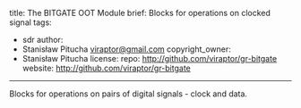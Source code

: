 title: The BITGATE OOT Module
brief: Blocks for operations on clocked signal
tags:
  - sdr
author:
  - Stanisław Pitucha <viraptor@gmail.com>
copyright_owner:
  - Stanisław Pitucha
license:
repo: http://github.com/viraptor/gr-bitgate
website: http://github.com/viraptor/gr-bitgate
---
Blocks for operations on pairs of digital signals - clock and data.
